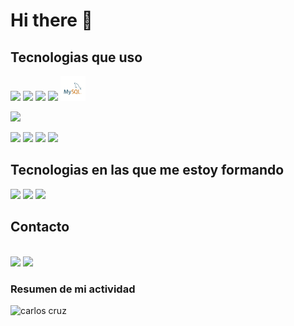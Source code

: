 # Hi there 👋


## Tecnologias que uso
<!-- imagenes de tecnologias que uso -->
<code><img height="30" src="https://img.shields.io/badge/Figma-F24E1E?style=for-the-badge&logo=figma&logoColor=white"></code>
<code><img height="30" src="https://img.shields.io/badge/GitKraken-179287?style=for-the-badge&logo=GitKraken&logoColor=white"></code>
<code><img height="30" src="https://img.shields.io/badge/Xampp-F37623?style=for-the-badge&logo=xampp&logoColor=white"></code>
<code><img height="30" src="https://img.shields.io/badge/Trello-0052CC?style=for-the-badge&logo=trello&logoColor=white"></code>
<code><img height="40" src="https://raw.githubusercontent.com/github/explore/80688e429a7d4ef2fca1e82350fe8e3517d3494d/topics/mysql/mysql.png"></code>

<code><img height="30" src="https://img.shields.io/badge/Bootstrap-563D7C?style=for-the-badge&logo=bootstrap&logoColor=white"></code>

<code><img height="30" src="https://img.shields.io/badge/HTML5-E34F26?style=for-the-badge&logo=html5&logoColor=white"></code>
<code><img height="30" src="https://img.shields.io/badge/CSS3-1572B6?style=for-the-badge&logo=css3&logoColor=white"></code>
<code><img height="30" src="https://img.shields.io/badge/Python-3776AB?style=for-the-badge&logo=python&logoColor=white"></code>
<code><img height="30" src="https://img.shields.io/badge/Sass-CC6699?style=for-the-badge&logo=sass&logoColor=white"></code>


## Tecnologias en las que me estoy formando
<!-- imagenes de lenguajes que estoy aprendiendo -->
<code><img height="20" src="https://img.shields.io/badge/AlpineJS-8BC0D0?style=for-the-badge&logo=alpine.js&logoColor=black"></code>
<code><img height="20" src="https://img.shields.io/badge/Tailwind_CSS-38B2AC?style=for-the-badge&logo=tailwind-css&logoColor=white"></code>
<code><img height="20" src="https://img.shields.io/badge/C%2B%2B-00599C?style=for-the-badge&logo=c%2B%2B&logoColor=white"></code>

## Contacto
<!-- link a correo -->
<code> <a href="mailto:a2carcruzinfo@gmail.com"><img height="20" src="https://img.shields.io/badge/Gmail-D14836?style=for-the-badge&logo=gmail&logoColor=white"></a></code>
<code><a a href="https://www.codecademy.com/learn"><img height="20" src="https://img.shields.io/badge/Codecademy-FFF0E5?style=for-the-badge&logo=codecademy&logoColor=303347"></a></code>

### Resumen de mi actividad
<!-- github stats -->
<!-- <p> <img src="https://github-readme-stats.vercel.app/api?username=Carloscruzvalencia&show_icons=true&theme=gotham" alt="carlos cruz" /> -->

<p> <img src="https://github-readme-stats.vercel.app/api/top-langs/?username=Carloscruzvalencia&langs_count=10&layout=compact" alt="carlos cruz" />


<!-- https://github.com/alexandresanlim/Badges4-README.md-Profile -->
